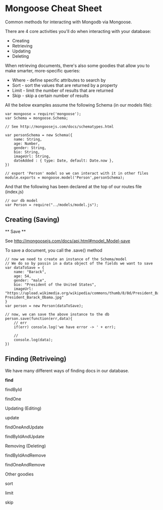 Mongoose Cheat Sheet
============================================

Common methods for interacting with Mongodb via Mongoose.

There are 4 core activities you'll do when interacting with your database:
* Creating
* Retrieving
* Updating
* Deleting

When retrieving documents, there's also some goodies that allow you to make smarter, more-specific queries:
* Where - define specific attributes to search by
* Sort - sort the values that are returned by a property
* Limit - limit the number of results that are returned
* Skip - skip a certain number of results

All the below examples assume the following Schema (in our models file):

	var mongoose = require('mongoose');
	var Schema = mongoose.Schema;

	// See http://mongoosejs.com/docs/schematypes.html

	var personSchema = new Schema({
		name: String,
		age: Number,
		gender: String,
		bio: String,
		imageUrl: String,
		dateAdded : { type: Date, default: Date.now },
	})

	// export 'Person' model so we can interact with it in other files
	module.exports = mongoose.model('Person',personSchema);
	
And that the following has been declared at the top of our routes file (index.js)

	// our db model
	var Person = require("../models/model.js");	

Creating (Saving)
-----------------

** Save **

See http://mongoosejs.com/docs/api.html#model_Model-save

To save a document, you call the .save() method

	// now we need to create an instance of the Schema/model
	// We do so by passin in a data object of the fields we want to save
	var dataToSave = {
		name: "Barack",
		age: 54,
		gender: "male",
		bio: "President of the United States",
		imageUrl: "https://upload.wikimedia.org/wikipedia/commons/thumb/8/8d/President_Barack_Obama.jpg/440px-President_Barack_Obama.jpg"
	}
	var person = new Person(dataToSave);

	// now, we can save the above instance to the db
	person.save(function(err,data){
		// err
		if(err) console.log('we have error -> ' + err);

		//
		console.log(data);
	})

	
Finding (Retriveing)
--------------------

We have many different ways of finding docs in our database.

**find** 

findById

findOne

Updating (Editing)

update

findOneAndUpdate

findByIdAndUpdate

Removing (Deleting)

findByIdAndRemove

findOneAndRemove

Other goodies

sort

limit

skip


